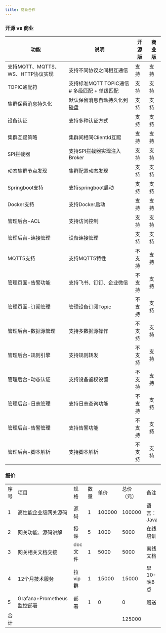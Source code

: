 ```yaml
---
title: 商业合作
---
```


### 开源 vs 商业


| 功能                       | 说明                              | 开源版  | 商业版               |
|--------------------------|---------------------------------|------|--------|
| 支持MQTT、MQTTS、WS、HTTP协议实现 | 支持不同协议之间相互通信                    |  支持  | 支持 |
| TOPIC通配符                 | 支持标准MQTT TOPIC通信 # 多级匹配  + 单级匹配 | 支持 |  支持  |
| 集群保留消息持久化                | 默认保留消息自动持久化到磁盘                  |  支持 |  支持  |
| 设备认证                     | 支持多种认证方式                        | 支持 |  支持  |_
| 集群互踢策略                   | 集群间相同ClientId互踢                 |  支持 |  支持  |
| SPI拦截器                   | 支持SPI拦截器实现注入Broker              |  支持 |  支持  |
| 动态集群节点发现                 | 集群配置动态发现                        |  支持 | 支持  |
| Springboot支持             | 支持springboot启动                  |  支持 |  支持  |
| Docker支持                 | 支持Docker启动                      |  支持 | 支持   |
| 管理后台-ACL                 | 支持访问控制                          |  支持 |  支持   |
| 管理后台-连接管理                | 设备连接管理                          |  支持 | 支持  |
| MQTT5支持                  | 支持MQTT5特性                       | 不支持 | 支持   |
| 管理页面-告警功能                | 支持飞书、钉钉、企业微信                    |  不支持 |  支持  |
| 管理页面-订阅管理                | 管理设备订阅Topic                     | 不支持 |  支持   |
| 管理后台-数据源管理               | 支持多数据源操作                        | 不支持 |  支持   |
| 管理后台-规则引擎                | 支持规则转发                          | 不支持 |  支持   |
| 管理后台-动态认证                | 支持设备鉴权设置                        |  不支持 |支持   |
| 管理后台-日志管理                | 支持日志查询功能                        |  不支持 |  支持   |
| 管理后台-告警管理                | 支持告警功能                          |  不支持 | 支持   |
| 管理后台-脚本解析                | 支持脚本解析                          | 不支持 | 支持   |


### 报价
|  |                        |  |  |  |        |  |
| --- |------------------------| --- | --- |--------------|--------| --- |
| 序号 | 项目                     | 规格 | 数量 | 单价           | 总价（元）  | 备注 |
| 1 | 高性能企业级网关源码             | 源码 | 1 | 100000       | 100000 | 语言：Java |
| 2 | 网关功能、源码讲解              | 授课 | 5 | 1000         | 5000   | 在线培训 |
| 3 | 网关相关文档交接               | doc文件 | 1 | 5000         | 5000   | 离线文档 |
| 4 | 12个月技术服务               | 拉vip群 | 1 | 15000        | 15000  | 早10-晚6点 |
| 5 | Grafana+Prometheus监控部署 | 部署 | 1 | 0            | 0      | 赠送 |
| 合计 |                        |  |  |              | 125000 |  |